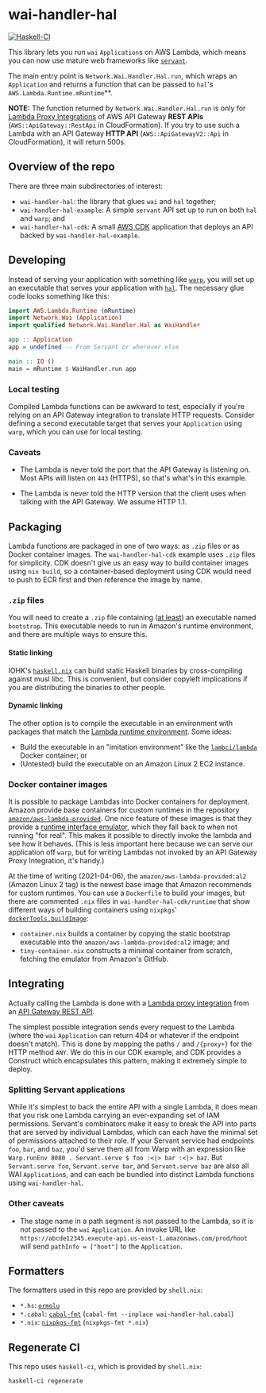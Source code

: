 # wai-handler-hal

[![Haskell-CI](https://github.com/bellroy/wai-handler-hal/actions/workflows/haskell-ci.yml/badge.svg)](https://github.com/bellroy/wai-handler-hal/actions/workflows/haskell-ci.yml)

This library lets you run `wai` `Application`s on AWS Lambda, which
means you can now use mature web frameworks like
[`servant`](https://hackage.haskell.org/package/servant).

The main entry point is `Network.Wai.Handler.Hal.run`, which wraps an
`Application` and returns a function that can be passed to `hal`'s
`AWS.Lambda.Runtime.mRuntime`**.

**NOTE:** The function returned by `Network.Wai.Handler.Hal.run` is
only for [Lambda Proxy
Integrations](https://docs.aws.amazon.com/apigateway/latest/developerguide/set-up-lambda-proxy-integrations.html)
of AWS API Gateway **REST APIs** (`AWS::ApiGateway::RestApi` in
CloudFormation). If you try to use such a Lambda with an API Gateway
**HTTP API** (`AWS::ApiGatewayV2::Api` in CloudFormation), it will
return 500s.

## Overview of the repo

There are three main subdirectories of interest:

* `wai-handler-hal`: the library that glues `wai` and `hal` together;
* `wai-handler-hal-example`: A simple `servant` API set up to run on
  both `hal` and `warp`; and
* `wai-handler-hal-cdk`: A small [AWS
  CDK](https://docs.aws.amazon.com/cdk/latest/guide/home.html)
  application that deploys an API backed by `wai-handler-hal-example`.

## Developing

Instead of serving your application with something like
[`warp`](https://hackage.haskell.org/package/warp), you will set up an
executable that serves your application with
[`hal`](https://hackage.haskell.org/package/hal). The necessary glue
code looks something like this:

```haskell
import AWS.Lambda.Runtime (mRuntime)
import Network.Wai (Application)
import qualified Network.Wai.Handler.Hal as WaiHandler

app :: Application
app = undefined -- From Servant or wherever else

main :: IO ()
main = mRuntime $ WaiHandler.run app
```

### Local testing

Compiled Lambda functions can be awkward to test, especially if you're
relying on an API Gateway integration to translate HTTP
requests. Consider defining a second executable target that serves
your `Application` using `warp`, which you can use for local
testing.

### Caveats

* The Lambda is never told the port that the API Gateway is listening
  on. Most APIs will listen on `443` (HTTPS), so that's what's in this
  example.

* The Lambda is never told the HTTP version that the client uses when
  talking with the API Gateway. We assume HTTP 1.1.

## Packaging

Lambda functions are packaged in one of two ways: as `.zip` files or
as Docker container images. The `wai-handler-hal-cdk` example uses
`.zip` files for simplicity. CDK doesn't give us an easy way to build
container images using `nix build`, so a container-based deployment
using CDK would need to push to ECR first and then reference the image
by name.

### `.zip` files

You will need to create a `.zip` file containing ([at
least](https://docs.aws.amazon.com/lambda/latest/dg/runtimes-custom.html#runtimes-custom-build))
an executable named `bootstrap`. This executable needs to run in
Amazon's runtime environment, and there are multiple ways to ensure
this.

#### Static linking

IOHK's [`haskell.nix`](https://github.com/input-output-hk/haskell.nix)
can build static Haskell binaries by cross-compiling against musl
libc. This is convenient, but consider copyleft implications if you
are distributing the binaries to other people.

#### Dynamic linking

The other option is to compile the executable in an environment with
packages that match the [Lambda runtime
environment](https://docs.aws.amazon.com/lambda/latest/dg/lambda-runtimes.html). Some
ideas:

* Build the executable in an "imitation environment" like the [`lambci/lambda`](https://hub.docker.com/r/lambci/lambda) Docker container; or
* (Untested) build the executable on an Amazon Linux 2 EC2 instance.

### Docker container images

It is possible to package Lambdas into Docker containers for
deployment. Amazon provide base containers for custom runtimes in the
repository
[`amazon/aws-lambda-provided`](https://hub.docker.com/r/amazon/aws-lambda-provided/). One
nice feature of these images is that they provide a [runtime interface
emulator](https://docs.aws.amazon.com/lambda/latest/dg/images-test.html#images-test-AWSbase),
which they fall back to when not running "for real". This makes it
possible to directly invoke the lambda and see how it behaves. (This
is less important here because we can serve our application off
`warp`, but for writing Lambdas not invoked by an API Gateway Proxy
Integration, it's handy.)

At the time of writing (2021-04-06), the
`amazon/aws-lambda-provided:al2` (Amazon Linux 2 tag) is the newest
base image that Amazon recommends for custom runtimes. You can use a
`Dockerfile` to build your images, but there are commented `.nix`
files in `wai-handler-hal-cdk/runtime` that show different ways of
building containers using `nixpkgs`'
[`dockerTools.buildImage`](https://nixos.org/manual/nixpkgs/stable/#ssec-pkgs-dockerTools-buildImage):

* `container.nix` builds a container by copying the static bootstrap
  executable into the `amazon/aws-lambda-provided:al2` image; and
* `tiny-container.nix` constructs a minimal container from scratch,
  fetching the emulator from Amazon's GitHub.

## Integrating

Actually calling the Lambda is done with a [Lambda proxy
integration](https://docs.aws.amazon.com/apigateway/latest/developerguide/set-up-lambda-proxy-integrations.html)
from an [API Gateway REST
API](https://docs.aws.amazon.com/apigateway/latest/developerguide/apigateway-rest-api.html).

The simplest possible integration sends every request to the Lambda
(where the `wai` `Application` can return 404 or whatever if the
endpoint doesn't match). This is done by mapping the paths `/` and
`/{proxy+}` for the HTTP method `ANY`. We do this in our CDK example,
and CDK provides a Construct which encapsulates this pattern, making
it extremely simple to deploy.

### Splitting Servant applications

While it's simplest to back the entire API with a single Lambda, it
does mean that you risk one Lambda carrying an ever-expanding set of
IAM permissions. Servant's combinators make it easy to break the API
into parts that are served by individual Lambdas, which can each have
the minimal set of permissions attached to their role. If your Servant
service had endpoints `foo`, `bar`, and `baz`, you'd serve them all
from Warp with an expression like `Warp.runEnv 8080 . Servant.serve $
foo :<|> bar :<|> baz`. But `Servant.serve foo`, `Servant.serve bar`,
and `Servant.serve baz` are also all WAI `Application`s, and can each
be bundled into distinct Lambda functions using `wai-handler-hal`.

### Other caveats

* The stage name in a path segment is not passed to the Lambda, so it
  is not passed to the `wai` `Application`. An invoke URL like
  `https://abcde12345.execute-api.us-east-1.amazonaws.com/prod/hoot`
  will send `pathInfo = ["hoot"]` to the `Application`.

## Formatters

The formatters used in this repo are provided by `shell.nix`:

* `*.hs`: [`ormolu`](https://github.com/tweag/ormolu)
* `*.cabal`:
  [`cabal-fmt`](https://hackage.haskell.org/package/cabal-fmt)
  (`cabal-fmt --inplace wai-handler-hal.cabal`)
* `*.nix`:
  [`nixpkgs-fmt`](https://github.com/nix-community/nixpkgs-fmt)
  (`nixpkgs-fmt *.nix`)

## Regenerate CI

This repo uses `haskell-ci`, which is provided by `shell.nix`:

```shell
haskell-ci regenerate
```
